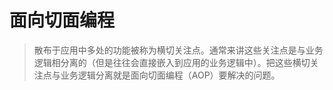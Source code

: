 # 面向切面编程
 > 散布于应用中多处的功能被称为横切关注点。通常来讲这些关注点是与业务逻辑相分离的（但是往往会直接嵌入到应用的业务逻辑中）。把这些横切关注点与业务逻辑分离就是面向切面编程（AOP）要解决的问题。

# 